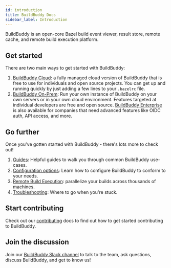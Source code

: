 ```yaml
---
id: introduction
title: BuildBuddy Docs
sidebar_label: Introduction
---
```


BuildBuddy is an open-core Bazel build event viewer, result store, remote cache, and remote build execution platform.

## Get started

There are two main ways to get started with BuildBuddy:

1. [BuildBuddy Cloud](cloud.md): a fully managed cloud version of BuildBuddy that is free to use for individuals and open source projects. You can get up and running quickly by just adding a few lines to your `.bazelrc` file.
1. [BuildBuddy On-Prem](on-prem.md): Run your own instance of BuildBuddy on your own servers or in your own cloud environment. Features targeted at individual developers are free and open source. [BuildBuddy Enterprise](enterprise.md) is also available for companies that need advanced features like OIDC auth, API access, and more.

## Go further

Once you've gotten started with BuildBuddy - there's lots more to check out!

1. [Guides](guides.md): Helpful guides to walk you through common BuildBuddy use-cases.
1. [Configuration options](config.md): Learn how to configure BuildBuddy to conform to your needs.
1. [Remote Build Execution](remote-build-execution.md): parallelize your builds across thousands of machines.
1. [Troubleshooting](troubleshooting.md): Where to go when you're stuck.

## Start contributing

Check out our [contributing](contributing.md) docs to find out how to get started contributing to BuildBuddy.

## Join the discussion

Join our [BuildBuddy Slack channel](https://community.buildbuddy.io) to talk to the team, ask questions, discuss BuildBuddy, and get to know us!
